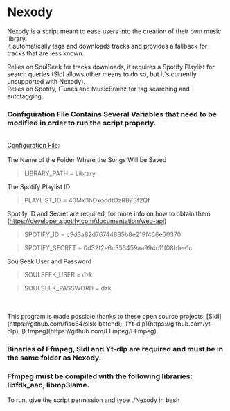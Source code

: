 # Nexody

Nexody is a script meant to ease users into the creation of their own music library.<br>
It automatically tags and downloads tracks and provides a fallback for tracks that are less known.

Relies on SoulSeek for tracks downloads, it requires a Spotify Playlist for search queries (Sldl allows other means to do so, but it's currently unsupported with Nexody).<br>
Relies on Spotify, ITunes and MusicBrainz for tag searching and autotagging.

### Configuration File Contains Several Variables that need to be modified in order to run the script properly.
<br>
<ins>Configuration File:</ins>
<br>
<br>
The Name of the Folder Where the Songs Will be Saved

>LIBRARY_PATH = Library

The Spotify Playlist ID

>PLAYLIST_ID = 40Mx3bOxoddtOzRBZSf2Qf

Spotify ID and Secret are required, for more info on how to obtain them (https://developer.spotify.com/documentation/web-api)

>SPOTIFY_ID = c9d3a82d76744885b8e219f466e60370

>SPOTIFY_SECRET = 0d52f2e6c353459aa994c11f08bfee1c

SoulSeek User and Password

>SOULSEEK_USER = dzk

>SOULSEEK_PASSWORD = dzk


<br>
<br>
This program is made possible thanks to these open source projects: [Sldl](https://github.com/fiso64/slsk-batchdl), [Yt-dlp](https://github.com/yt-dlp), [Ffmpeg](https://github.com/FFmpeg/FFmpeg).

### Binaries of Ffmpeg, Sldl and Yt-dlp are required and must be in the same folder as Nexody.<br>
### Ffmpeg must be compiled with the following libraries: libfdk_aac, libmp3lame.

To run, give the script permission and type ./Nexody in bash
